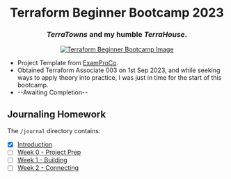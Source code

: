 <div align="center">
  <h1>Terraform Beginner Bootcamp 2023</h1>
  <h3><em>TerraTowns</em> and my humble <em>TerraHouse</em>.</h2>
</div>


<div align="center">
  <a href="https://terraform.cloudprojectbootcamp.com/"><img src="https://media.licdn.com/dms/image/D5622AQFP33a9kSJVWg/feedshare-shrink_800/0/1689863982648?e=1697068800&v=beta&t=Hh3TFrGOB8RWSFl5Y5ONyTqoVFd6xvBwLdlKjiHSvXs" alt="Terraform Beginner Bootcamp Image"></a>
</div>

- Project Template from [ExamProCo](https://github.com/ExamProCo/terraform-beginner-bootcamp-2023).
- Obtained Terraform Associate 003 on 1st Sep 2023, and while seeking ways to apply theory into practice, I was just in time for the start of this bootcamp.
- --Awaiting Completion--

## Journaling Homework

The `/journal` directory contains:

- [x] [Introduction](./#readme)
- [ ] [Week 0 - Project Prep](journal/week0.md)
- [ ] [Week 1 - Building](journal/week1.md)
- [ ] [Week 2 - Connecting](journal/week2.md)

